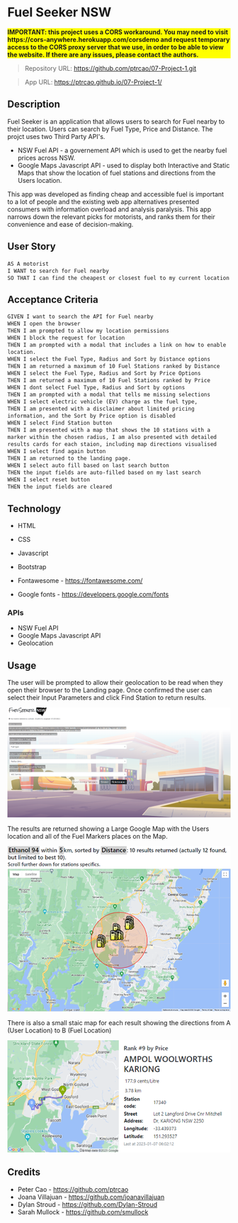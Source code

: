 # Fuel Seeker NSW

<p style="background-color:yellow;font-weight:bold;">IMPORTANT: this project uses a CORS workaround.  You may need to visit https://cors-anywhere.herokuapp.com/corsdemo and request temporary access to the CORS proxy server that we use, in order to be able to view the website.  If there are any issues, please contact the authors.</p>

> Repository URL:
> https://github.com/ptrcao/07-Project-1.git

> App URL:
> https://ptrcao.github.io/07-Project-1/




## Description

Fuel Seeker is an application that allows users to search for Fuel nearby to their location. Users can search by Fuel Type, Price and Distance.
The projct uses two Third Party API's.
 - NSW Fuel API - a governement API which is used to get the nearby fuel prices across NSW.
 - Google Maps Javascript API - used to display both Interactive and Static Maps that show the location of fuel stations and directions from the Users location. 

 This app was developed as finding cheap and accessible fuel is important to a lot of people and the existing web app alternatives presented consumers with information overload and analysis paralysis.  This app narrows down the relevant picks for motorists, and ranks them for their convenience and ease of decision-making.



## User Story

```
AS A motorist
I WANT to search for Fuel nearby
SO THAT I can find the cheapest or closest fuel to my current location
```

## Acceptance Criteria

```
GIVEN I want to search the API for Fuel nearby
WHEN I open the browser
THEN I am prompted to allow my location permissions
WHEN I block the request for location
THEN I am prompted with a modal that includes a link on how to enable location.
WHEN I select the Fuel Type, Radius and Sort by Distance options
THEN I am returned a maximum of 10 Fuel Stations ranked by Distance
WHEN I select the Fuel Type, Radius and Sort by Price Options
THEN I am returned a maximum of 10 Fuel Stations ranked by Price
WHEN I dont select Fuel Type, Radius and Sort by options
THEN I am prompted with a modal that tells me missing selections
WHEN I select electric vehicle (EV) charge as the fuel type,
THEN I am presented with a disclaimer about limited pricing information, and the Sort by Price option is disabled
WHEN I select Find Station button
THEN I am presented with a map that shows the 10 stations with a marker within the chosen radius, I am also presented with detailed results cards for each staion, including map directions visualised
WHEN I select find again button
THEN I am returned to the landing page.
WHEN I select auto fill based on last search button
THEN the input fields are auto-filled based on my last search
WHEN I select reset button
THEN the input fields are cleared

```


## Technology
- HTML
- CSS
- Javascript
- Bootstrap

- Fontawesome - https://fontawesome.com/
- Google fonts - https://developers.google.com/fonts

### APIs
- NSW Fuel API
- Google Maps Javascript API
- Geolocation

## Usage

The user will be prompted to allow their geolocation to be read when they open their browser to the Landing page. Once confirmed the user can select their Input Parameters and click Find Station to return results. 

![This shows the landing page where uses can inlcude there Fuel Choice, Radius and sort by options](./assets/images/FuelSeeker_Landing.PNG)

The results are returned showing a Large Google Map with the Users location and all of the Fuel Markers places on the Map.

![This shows a large map with the users location and markers of the fuel stations](./assets/images/largeMap.PNG)

There is also a small staic map for each result showing the directions from A (User Location) to B (Fuel Location)

![This shows a small map with the users location and direction to each specific fuel station](./assets/images/smal_map_single.PNG)




## Credits

- Peter Cao - https://github.com/ptrcao
- Joana Villajuan - https://github.com/joanavillajuan
- Dylan Stroud - https://github.com/Dylan-Stroud
- Sarah Mullock - https://github.com/smullock





